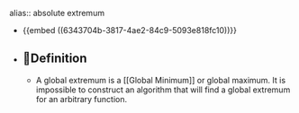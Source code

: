 alias:: absolute extremum

- {{embed ((6343704b-3817-4ae2-84c9-5093e818fc10))}}
- ## 📝Definition
	- A global extremum is a [[Global Minimum]] or global maximum. It is impossible to construct an algorithm that will find a global extremum for an arbitrary function.